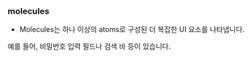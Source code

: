 ### molecules

- Molecules는 하나 이상의 atoms로 구성된 더 복잡한 UI 요소를 나타냅니다. 

예를 들어, 비밀번호 입력 필드나 검색 바 등이 있습니다.
